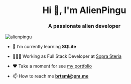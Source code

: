 <h1 align="center">Hi 👋, I'm AlienPingu</h1>
<h3 align="center">A passionate alien developer</h3>

<p align="left"> <img src="https://komarev.com/ghpvc/?username=alienpingu" alt="alienpingu" /> </p>

- 🌱 I’m currently learning **SQLite**

- 👨🏻‍💻 Working as Full Stack Developer at [Sopra Steria](https://www.soprasteria.com/)

- ❤ Take a moment for see [my portfolio](http://alienpingu.github.io/)

- 📫 How to reach me **brtsml@pm.me**




